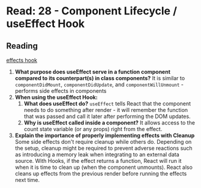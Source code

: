 # Read: 28 -  Component Lifecycle / useEffect Hook

## Reading

[effects hook](https://reactjs.org/docs/hooks-effect.html)

1. **What purpose does useEffect serve in a function component compared to its counterpart(s) in class components?** It is similar to `componentDidMount`, `componentDidUpdate`, and `componentWillUnmount` - performs side effects in components
2. **When using the useEffect Hook:**
    1. **What does useEffect do?** `useEffect` tells React that the component needs to do something after render - it will remember the function that was passed and call it later after performing the DOM updates.
    2. **Why is useEffect called inside a component?** It allows access to the count state variable (or any props) right from the effect.
3. **Explain the importance of properly implementing effects with Cleanup** Some side effects don't require cleanup while others do. Depending on the setup, cleanup might be required to prevent adverse reactions such as introducing a memory leak when integrating to an external data source. With Hooks, if the effect returns a function, React will run it when it is time to clean up (when the component unmounts). React also cleans up effects from the previous render before running the effects next time.
